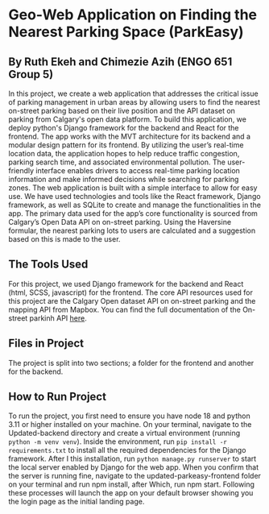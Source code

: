 
# **Geo-Web Application on Finding the Nearest Parking Space (ParkEasy)**

## **By Ruth Ekeh and Chimezie Azih (ENGO 651 Group 5)**

In this project, we create a web application that addresses the critical issue of parking management in urban areas by allowing users to find the nearest on-street parking based on their live position and the API dataset on parking from Calgary's open data platform. To build this application, we deploy python's Django framework for the backend and React for the frontend. The app works with the MVT architecture for its backend and a modular design pattern for its frontend. By utilizing the user’s real-time location data, the application hopes to help reduce traffic congestion, parking search time, and associated environmental pollution. The user-friendly interface enables drivers to access real-time parking location information and make informed decisions while searching for parking zones. The web application is built with a simple interface to allow for easy use. We have used technologies and tools like the React framework, Django framework, as well as SQLite to create and manage the functionalities in the app. The primary data used for the app’s core functionality is sourced from Calgary’s Open Data API on on-street parking. Using the Haversine formular, the nearest parking lots to users are calculated and a suggestion based on this is made to the user.

## **The Tools Used**
For this project, we used Django framework for the backend and React (html, SCSS, javascript) for the frontend. The core API resources used for this project are the Calgary Open dataset API on on-street parking and the mapping API from Mapbox. You can find the full documentation of the On-street parkinh API [here](https://dev.socrata.com/foundry/data.calgary.ca/rhkg-vwwp).



## **Files in Project**
The project is split into two sections; a folder for the frontend and another for the backend. 


## **How to Run Project**
To run the project, you first need to ensure you have node 18 and python 3.11 or higher installed on your machine. On your terminal, navigate to the Updated-backend directory and create a virtual environment (running `python -m venv venv`). Inside the environment, run `pip install -r requirements.txt` to install all the required dependencies for the Django framework. After I this installation, run `python manage.py runserver` to start the local server enabled by Django for the web app. When you confirm that the server is running fine, navigate to the updated-parkeasy-frontend folder on your terminal and run npm install, after Which, run  npm start. Following these processes will launch the app on your default browser showing you the login page as the initial landing page.


